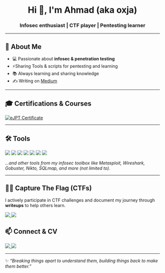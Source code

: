 <h1 align="center">Hi 👋, I'm Ahmad (aka <b>oxja</b>)</h1>
<h3 align="center">Infosec enthusiast | CTF player | Pentesting learner</h3>

---

## 🚀 About Me
- 💻 Passionate about **infosec & penetration testing**  
- ⚡Sharing Tools & scripts for pentesting and learning
- 📚 Always learning and sharing knowledge 
- ✍️ Writing on [Medium](https://medium.com/@oxja)

---

## 🎓 Certifications & Courses

<p align="left">
  <a href="https://certs.ine.com/fdc1ad0e-91ff-4b99-9c8e-644f866c2ecd#acc.oqmzyaxt" target="_blank">
    <img src="https://img.shields.io/badge/eJPT-orange?style=for-the-badge&labelColor=000000" alt="eJPT Certificate"/>
  </a>
</p>

---

## 🛠️ Tools
<p align="left">
  <img src="https://img.shields.io/badge/Python-3670A0?style=for-the-badge&logo=python&logoColor=ffdd54"/>
  <img src="https://img.shields.io/badge/Bash-121011?style=for-the-badge&logo=gnu-bash&logoColor=white"/>
  <img src="https://img.shields.io/badge/Linux-black?style=for-the-badge&logo=linux&logoColor=white"/>
  <img src="https://img.shields.io/badge/Nessus-00A3E0?style=for-the-badge&logo=tenable&logoColor=white"/>
  <img src="https://img.shields.io/badge/Nmap-00457C?style=for-the-badge&logo=Wireshark&logoColor=white"/>
  <img src="https://img.shields.io/badge/Rustscan-DEA584?style=for-the-badge&logo=rust&logoColor=black"/>
  <img src="https://img.shields.io/badge/Burp%20Suite-FB542B?style=for-the-badge&logo=burpsuite&logoColor=white"/>
</p>

*...and other tools from my infosec toolbox like Metasploit, Wireshark, Gobuster, Nikto, SQLmap, and more (not limited to).*

---

## 🏴‍☠️ Capture The Flag (CTFs)
I actively participate in CTF challenges and document my journey through **writeups** to help others learn.  

<p align="left">
  <a href="https://tryhackme.com/p/oxja" target="_blank">
    <img src="https://img.shields.io/badge/TryHackMe-212C42?style=for-the-badge&logo=tryhackme&logoColor=white"/>
  </a>
  <a href="https://app.hackthebox.com/profile/1674989" target="_blank">
    <img src="https://img.shields.io/badge/HackTheBox-9FEF00?style=for-the-badge&logo=hackthebox&logoColor=black"/>
  </a>
</p>

## 📫 Connect & CV
<p align="left">
  <a href="https://linkedin.com/in/ahmad-qawaqneh-05a519202" target="_blank">
    <img src="https://img.shields.io/badge/LinkedIn-0A66C2?style=for-the-badge&logo=linkedin&logoColor=white"/>
  </a>
 <a href="https://github.com/oxja/oxja/raw/main/CV.pdf" target="_blank">
    <img src="https://img.shields.io/badge/View%20CV-FF5722?style=for-the-badge&logo=adobeacrobatreader&logoColor=white"/>
  </a>
</p>

---

✨ *“Breaking things apart to understand them, building things back to make them better.”*
